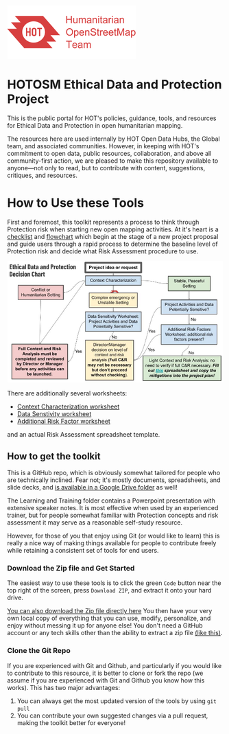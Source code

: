 ![logo](images/hot_logo.png)
# HOTOSM Ethical Data and Protection Project

This is the public portal for HOT's policies, guidance, tools, and resources for Ethical Data and Protection in open humanitarian mapping.

The resources here are used internally by HOT Open Data Hubs, the Global team, and associated communities. However, in keeping with HOT's commitment to open data, public resources, collaboration, and above all community-first action, we are pleased to make this repository available to anyone&mdash;not only to read, but to contribute with content, suggestions, critiques, and resources.

# How to Use these Tools

First and foremost, this toolkit represents a process to think through Protection risk when starting new open mapping activities. At it's heart is a [checklist](https://github.com/hotosm/data_protection_project/blob/main/Tools_and_resourcs/01%20HOT%20New%20Project%20Ethical%20Data%20and%20Protection%20Checklist.docx) and [flowchart](https://github.com/hotosm/data_protection_project/blob/main/Tools_and_resourcs/02%20Ethical%20Data%20and%20Protection%20Decision%20Flowchart.pptx) which begin at the stage of a new project proposal and guide users through a rapid process to determine the baseline level of Protection risk and decide what Risk Assessment procedure to use.

![Flowchart](images/Ethical_Data_and_Protection_Decision_Flowchart.jpg)

There are additionally several worksheets:
- [Context Characterization worksheet]()
- [Data Senstivity worksheet]()
- [Additional Risk Factor worksheet]()


and an actual Risk Assessment spreadsheet template.

## How to get the toolkit
This is a GitHub repo, which is obviously somewhat tailored for people who are technically inclined. Fear not; it's mostly documents, spreadsheets, and slide decks, and [is available in a Google Drive folder](https://drive.google.com/drive/folders/11C_ltiwqzSP0TuUNVkVlUuTRJU7p6Tmi?usp=sharing) as well!

The Learning and Training folder contains a Powerpoint presentation with extensive speaker notes. It is most effective when used by an experienced trainer, but for people somewhat familiar with Protection concepts and risk assessment it may serve as a reasonable self-study resource.

However, for those of you that enjoy using Git (or would like to learn) this is really a nice way of making things available for people to contribute freely while retaining a consistent set of tools for end users.

### Download the Zip file and Get Started
The easiest way to use these tools is to click the green ```Code``` button near the top right of the screen, press ```Download ZIP```, and extract it onto your hard drive.

[You can also download the Zip file directly here](https://github.com/hotosm/data_protection_project/archive/refs/heads/main.zip)
You then have your very own local copy of everything that you can use, modify, personalize, and enjoy without messing it up for anyone else! You don't need a GitHub account or any tech skills other than the ability to extract a zip file [(like this)](https://support.microsoft.com/en-us/windows/zip-and-unzip-files-8d28fa72-f2f9-712f-67df-f80cf89fd4e5#:~:text=Do%20one%20of%20the%20following,and%20then%20follow%20the%20instructions.).

### Clone the Git Repo
If you are experienced with Git and Github, and particularly if you would like to contribute to this resource, it is better to clone or fork the repo (we assume if you are experienced with Git and Github you know how this works). This has two major advantages:
1. You can always get the most updated version of the tools by using ```git pull```
2. You can contribute your own suggested changes via a pull request, making the toolkit better for everyone!

